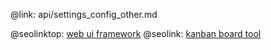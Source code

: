 @link: api/settings_config_other.md

@seolinktop: [web ui framework](https://webix.com)
@seolink: [kanban board tool](https://webix.com/kanban/)